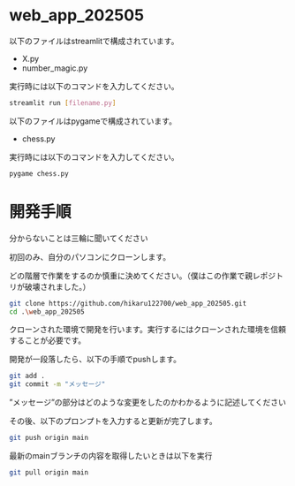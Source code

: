 # web_app_202505

以下のファイルはstreamlitで構成されています。

- X.py
- number_magic.py

実行時には以下のコマンドを入力してください。

```bash
streamlit run [filename.py]
```

以下のファイルはpygameで構成されています。

- chess.py

実行時には以下のコマンドを入力してください。

```bash
pygame chess.py
```

# 開発手順
分からないことは三輪に聞いてください

初回のみ、自分のパソコンにクローンします。

どの階層で作業をするのか慎重に決めてください。（僕はこの作業で親レポジトリが破壊されました。）

```bash
git clone https://github.com/hikaru122700/web_app_202505.git
cd .\web_app_202505
```

クローンされた環境で開発を行います。実行するにはクローンされた環境を信頼することが必要です。

開発が一段落したら、以下の手順でpushします。

```bash
git add .
git commit -m "メッセージ"
```

”メッセージ”の部分はどのような変更をしたのかわかるように記述してください

その後、以下のプロンプトを入力すると更新が完了します。

```bash
git push origin main
```

最新のmainブランチの内容を取得したいときは以下を実行
```bash
git pull origin main
```
